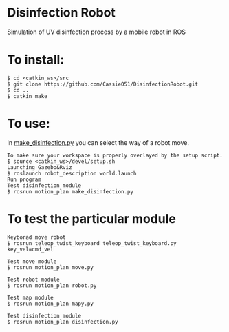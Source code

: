 # Disinfection Robot
Simulation of UV disinfection process by a mobile robot in ROS

# To install:
```
$ cd <catkin_ws>/src
$ git clone https://github.com/Cassie051/DisinfectionRobot.git
$ cd ..
$ catkin_make
```

# To use:
In [make_disinfection.py](motion_plan/scripts/make_disinfection.py) you can select the way of a robot move.
```
To make sure your workspace is properly overlayed by the setup script.
$ source <catkin_ws>/devel/setup.sh
Launching Gazebo&Rviz
$ roslaunch robot_description world.launch
Run program
Test disinfection module
$ rosrun motion_plan make_disinfection.py
```
# To test the particular module
```
Keyborad move robot
$ rosrun teleop_twist_keyboard teleop_twist_keyboard.py key_vel=cmd_vel

Test move module
$ rosrun motion_plan move.py

Test robot module
$ rosrun motion_plan robot.py

Test map module
$ rosrun motion_plan mapy.py

Test disinfection module
$ rosrun motion_plan disinfection.py
```
